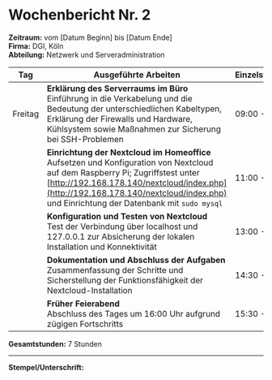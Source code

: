 # Wochenbericht Nr. 2
**Zeitraum:** vom [Datum Beginn] bis [Datum Ende]  
**Firma:** DGI, Köln  
**Abteilung:** Netzwerk und Serveradministration

| Tag       | Ausgeführte Arbeiten | Einzelstunden     | Gesamtstunden |
|-----------|-----------------------|-------------------|---------------|
| Freitag   | **Erklärung des Serverraums im Büro**  <br> Einführung in die Verkabelung und die Bedeutung der unterschiedlichen Kabeltypen, Erklärung der Firewalls und Hardware, Kühlsystem sowie Maßnahmen zur Sicherung bei SSH-Problemen | 09:00 - 11:00 | 2 Stunden |
|           | **Einrichtung der Nextcloud im Homeoffice**  <br> Aufsetzen und Konfiguration von Nextcloud auf dem Raspberry Pi; Zugriffstest unter [http://192.168.178.140/nextcloud/index.php](http://192.168.178.140/nextcloud/index.php) und Einrichtung der Datenbank mit `sudo mysql` | 11:00 - 13:00 | 2 Stunden |
|           | **Konfiguration und Testen von Nextcloud**  <br> Test der Verbindung über localhost und 127.0.0.1 zur Absicherung der lokalen Installation und Konnektivität | 13:00 - 14:30 | 1,5 Stunden |
|           | **Dokumentation und Abschluss der Aufgaben**  <br> Zusammenfassung der Schritte und Sicherstellung der Funktionsfähigkeit der Nextcloud-Installation | 14:30 - 15:30 | 1 Stunde |
|           | **Früher Feierabend**  <br> Abschluss des Tages um 16:00 Uhr aufgrund zügigen Fortschritts | 15:30 - 16:00 | 0,5 Stunden |

**Gesamtstunden:** 7 Stunden

---

**Stempel/Unterschrift:**  
